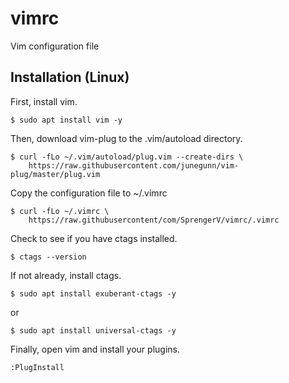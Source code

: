 # vimrc
Vim configuration file

## Installation (Linux)

First, install vim.

```
$ sudo apt install vim -y
```


Then, download vim-plug to the .vim/autoload directory.

```
$ curl -fLo ~/.vim/autoload/plug.vim --create-dirs \
    https://raw.githubusercontent.com/junegunn/vim-plug/master/plug.vim
```


Copy the configuration file to ~/.vimrc

```
$ curl -fLo ~/.vimrc \
    https://raw.githubusercontent/com/SprengerV/vimrc/.vimrc
```


Check to see if you have ctags installed.

```
$ ctags --version
```


If not already, install ctags.

```
$ sudo apt install exuberant-ctags -y
```
or
```
$ sudo apt install universal-ctags -y
```


Finally, open vim and install your plugins.

```
:PlugInstall
```
